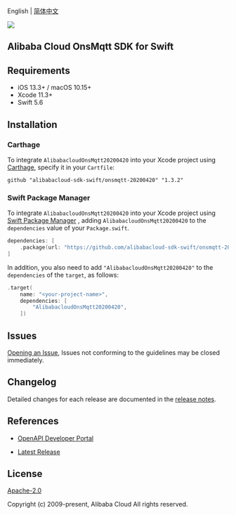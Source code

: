 English | [简体中文](README-CN.md)

![](https://aliyunsdk-pages.alicdn.com/icons/AlibabaCloud.svg)

## Alibaba Cloud OnsMqtt SDK for Swift

## Requirements

- iOS 13.3+ / macOS 10.15+
- Xcode 11.3+
- Swift 5.6

## Installation

### Carthage

To integrate `AlibabacloudOnsMqtt20200420` into your Xcode project using [Carthage](https://github.com/Carthage/Carthage), specify it in your `Cartfile`:

```ogdl
github "alibabacloud-sdk-swift/onsmqtt-20200420" "1.3.2"
```

### Swift Package Manager

To integrate `AlibabacloudOnsMqtt20200420` into your Xcode project using [Swift Package Manager](https://swift.org/package-manager/) , adding `AlibabacloudOnsMqtt20200420` to the `dependencies` value of your `Package.swift`.

```swift
dependencies: [
    .package(url: "https://github.com/alibabacloud-sdk-swift/onsmqtt-20200420.git", from: "1.3.2")
]
```

In addition, you also need to add `"AlibabacloudOnsMqtt20200420"` to the `dependencies` of the `target`, as follows:

```swift
.target(
    name: "<your-project-name>",
    dependencies: [
        "AlibabacloudOnsMqtt20200420",
    ])
```

## Issues

[Opening an Issue](https://github.com/alibabacloud-sdk-swift/onsmqtt-20200420/issues/new), Issues not conforming to the guidelines may be closed immediately.

## Changelog

Detailed changes for each release are documented in the [release notes](./ChangeLog.txt).

## References

* [OpenAPI Developer Portal](https://next.api.alibabacloud.com/home)
- [Latest Release](https://github.com/alibabacloud-sdk-swift/onsmqtt-20200420)

## License

[Apache-2.0](http://www.apache.org/licenses/LICENSE-2.0)

Copyright (c) 2009-present, Alibaba Cloud All rights reserved.
